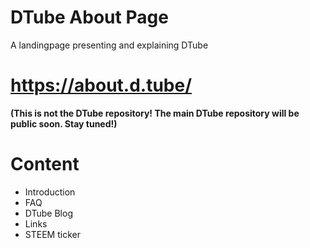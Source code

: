 # DTube About Page

A landingpage presenting and explaining DTube

# https://about.d.tube/

**(This is not the DTube repository! The main DTube repository will be public soon. Stay tuned!)**

# Content
- Introduction
- FAQ
- DTube Blog
- Links
- STEEM ticker

